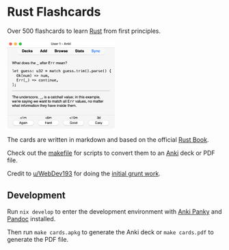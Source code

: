 # Rust Flashcards

Over 500 flashcards to learn [Rust] from first principles.

<img alt="Screenshot of Anki showing a Rust flashcard" src="./images/2024-03-05t2132_screenshot.png" width="50%">

<br>

The cards are written in markdown and based on the official [Rust Book].

Check out the [makefile](./makefile) for scripts
to convert them to an [Anki] deck or PDF file.

Credit to [u/WebDev193](https://www.reddit.com/user/WebDev193/) for doing the
[initial grunt work](https://ankiweb.net/shared/info/2045782265).


## Development

Run `nix develop` to enter the development environment
with [Anki Panky] and [Pandoc] installed.

Then run `make cards.apkg` to generate the Anki deck
or `make cards.pdf` to generate the PDF file.


[Anki Panky]: https://github.com/kamalsacranie/anki-panky
[Anki]: https://apps.ankiweb.net
[Pandoc]: https://pandoc.org
[Rust Book]: https://doc.rust-lang.org/book/
[Rust]: https://www.rust-lang.org
